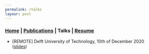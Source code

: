 ```yaml
---
permalink: /talks
layour: post
---
```

### [Home](/index) | [Publications](/publications) | Talks | [Resume](/resume)

* [REMOTE] Delft University of Technology, 10th of December 2020
  ([slides](/resources/2020/DELFT_PRESENTATION_2020_12_10.pdf))

